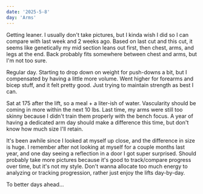 ```yaml
---
date: '2025-5-8'
day: 'Arms'
---
```


Getting leaner. I usually don't take pictures, but I kinda wish I did so I can compare with last week and 2 weeks ago. Based on last cut and this cut, it seems like genetically my mid section leans out first, then chest, arms, and legs at the end. Back probably fits somewhere between chest and arms, but I'm not too sure.

Regular day. Starting to drop down on weight for push-downs a bit, but I compensated by having a little more volume. Went higher for forearms and bicep stuff, and it felt pretty good. Just trying to maintain strength as best I can.

Sat at 175 after the lift, so a meal + a liter-ish of water. Vascularity should be coming in more within the next 10 lbs. Last time, my arms were still too skinny because I didn't train them properly with the bench focus. A year of having a dedicated arm day should make a difference this time, but don't know how much size I'll retain.

It's been awhile since I looked at myself up close, and the difference in size is huge. I remember after not looking at myself for a couple months last year, and one day seeing a reflection in a door I got super surprised. Should probably take more pictures because it's good to track/compare progress over time, but it's not my style. Don't wanna allocate too much energy to analyzing or tracking progression, rather just enjoy the lifts day-by-day.

To better days ahead...